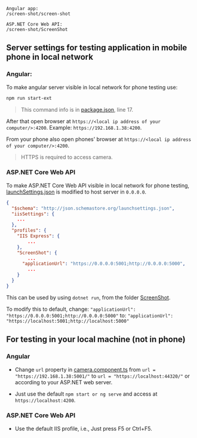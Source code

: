 ```
Angular app:
/screen-shot/screen-shot

ASP.NET Core Web API:
/screen-shot/ScreenShot
```

## Server settings for testing application in mobile phone in local network

### Angular:

To make angular server visible in local network for phone testing use:

```bash
npm run start-ext
```

> This command info is in [package.json](/screen-shot/package.json), line 17.

After that open browser at `https://<local ip address of your computer/>:4200`.
Example: `https://192.168.1.38:4200`.

From your phone also open phones' browser at `https://<local ip address of your computer/>:4200`.

> HTTPS is required to access camera.

### ASP.NET Core Web API

To make ASP.NET Core Web API visible in local network for phone testing, [launchSettings.json](/ScreenShot/ScreenShot/Properties/launchSettings.json) is modified to host server in `0.0.0.0`.

```json
{
  "$schema": "http://json.schemastore.org/launchsettings.json",
  "iisSettings": {
    ...
  },
  "profiles": {
    "IIS Express": {
        ...
    },
    "ScreenShot": {
        ...
      "applicationUrl": "https://0.0.0.0:5001;http://0.0.0.0:5000",
        ...
    }
  }
}
```

This can be used by using `dotnet run`, from the folder [ScreenShot](/ScreenShot/ScreenShot/).

To modify this to default, change:
`"applicationUrl": "https://0.0.0.0:5001;http://0.0.0.0:5000"`
to:
`"applicationUrl": "https://localhost:5001;http://localhost:5000"`

## For testing in your local machine (not in phone)

### Angular

- Change `url` property in [camera.component.ts](/screen-shot/screen-shot/src/app/camera/camera.component.ts) from `url = "https://192.168.1.38:5001/"` to `url = "https://localhost:44320/"` or according to your ASP.NET web server.

- Just use the default `npm start or ng serve` and access at `https://localhost:4200`.

### ASP.NET Core Web API

- Use the default IIS profile, i.e., Just press F5 or Ctrl+F5.
